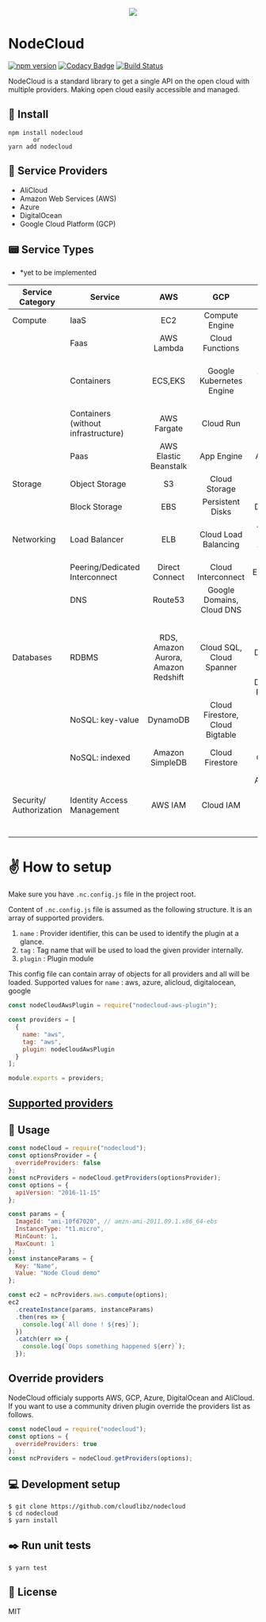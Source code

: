 <p align="center">
  <img src="assets/logo.png">
</p>

# NodeCloud

[![npm version](https://badge.fury.io/js/nodecloud.svg)](https://badge.fury.io/js/nodecloud)
[![Codacy Badge](https://api.codacy.com/project/badge/Grade/b94b1fe2ac724e8083f8237de3473c8a)](https://www.codacy.com/app/rehrumesh/nodecloud?utm_source=github.com&utm_medium=referral&utm_content=cloudlibz/nodecloud&utm_campaign=Badge_Grade)
[![Build Status](https://travis-ci.org/cloudlibz/nodecloud.svg?branch=master)](https://travis-ci.org/cloudlibz/nodecloud)

NodeCloud is a standard library to get a single API on the open cloud with multiple providers.
Making open cloud easily accessible and managed.

## 🚀 Install

```
npm install nodecloud
       or
yarn add nodecloud
```

## 📘 Service Providers

- AliCloud
- Amazon Web Services (AWS)
- Azure
- DigitalOcean
- Google Cloud Platform (GCP)

## 📟 Service Types

- \*yet to be implemented

| Service Category        | Service                             |                  AWS                 |                GCP               |                                 Azure                                 |               DigitalOcean              |                        AliCloud                       |
|-------------------------|-------------------------------------|:------------------------------------:|:--------------------------------:|:---------------------------------------------------------------------:|:---------------------------------------:|:-----------------------------------------------------:|
| Compute                 | IaaS                                |                  EC2                 |          Compute Engine          |                            Virtual Machine                            |                 Droplets                |                          ECS                          |
|                         | Faas                                |              AWS Lambda              |          Cloud Functions         |                            Azure Functions                            |                    -                    |                    Function Compute                   |
|                         | Containers                          |                ECS,EKS               |     Google Kubernetes Engine     |                       AKS, Azure Service Fabric                       |              DO Kubernetes              |  Container Service,  Container Service for Kubernetes |
|                         | Containers (without infrastructure) |              AWS Fargate             |             Cloud Run            |                                   -                                   |                    -                    |                          ECI                          |
|                         | Paas                                |         AWS Elastic Beanstalk        |            App Engine            |                              App Service                              |                    -                    |               Simple Application Server               |
| Storage                 | Object Storage                      |                  S3                  |           Cloud Storage          |                           Azure Blob Storage                          |                  Spaces                 |                      Bucket (OSS)                     |
|                         | Block Storage                       |                  EBS                 |         Persistent Disks         |                              Disk Storage                             |                 Volumes                 |                          NAS                          |
| Networking              | Load Balancer                       |                  ELB                 |       Cloud Load Balancing       |               Azure Load Balancer,  Application Gateway               |             DO Load Balancer            |                          SLB                          |
|                         | Peering/Dedicated Interconnect      |            Direct Connect            |        Cloud Interconnect        |                              ExpressRoute                             |                    -                    |                    Express Connect                    |
|                         | DNS                                 |                Route53               |     Google Domains, Cloud DNS    |                               Azure DNS                               |                  DO DNS                 |                   Alibaba Cloud DNS                   |
| Databases               | RDBMS                               | RDS, Amazon Aurora,  Amazon Redshift |     Cloud SQL,  Cloud Spanner    | SQL Database, Azure Database for MySQL, Azure Database for PostgreSQL | Managed Databases(PostgreSQL and MySQL) | ApsaraDB (MySQL, MariaDB TX,  SQL Server, PostgreSQL) |
|                         | NoSQL: key-value                    |               DynamoDB               | Cloud Firestore,  Cloud Bigtable |                             Table Storage                             |         Managed Databases(Redis)        |                   ApsaraDB for Redis                  |
|                         | NoSQL: indexed                      |            Amazon SimpleDB           |          Cloud Firestore         |                               Cosmos DB                               |                    -                    |                  ApsaraDB for MongoDB                 |
| Security/ Authorization | Identity Access Management          |                AWS IAM               |             Cloud IAM            |        Azure Active Directory, Azure Role Based Access Control        |                    -                    |               Resource Access Management              |

# ✌️ How to setup

Make sure you have `.nc.config.js` file in the project root.

Content of `.nc.config.js` file is assumed as the following structure.
It is an array of supported providers.

1.  `name` : Provider identifier, this can be used to identify the plugin at a glance.
2.  `tag` : Tag name that will be used to load the given provider internally.
3.  `plugin` : Plugin module

This config file can contain array of objects for all providers and all will be loaded.
Supported values for `name` : aws, azure, alicloud, digitalocean, google

```js
const nodeCloudAwsPlugin = require("nodecloud-aws-plugin");

const providers = [
  {
    name: "aws",
    tag: "aws",
    plugin: nodeCloudAwsPlugin
  }
];

module.exports = providers;
```

## [Supported providers](https://github.com/cloudlibz/nodecloud/blob/master/lib/core/providers-list.js)

## 📣 Usage

```js
const nodeCloud = require("nodecloud");
const optionsProvider = {
  overrideProviders: false
};
const ncProviders = nodeCloud.getProviders(optionsProvider);
const options = {
  apiVersion: "2016-11-15"
};

const params = {
  ImageId: "ami-10fd7020", // amzn-ami-2011.09.1.x86_64-ebs
  InstanceType: "t1.micro",
  MinCount: 1,
  MaxCount: 1
};
const instanceParams = {
  Key: "Name",
  Value: "Node Cloud demo"
};

const ec2 = ncProviders.aws.compute(options);
ec2
  .createInstance(params, instanceParams)
  .then(res => {
    console.log(`All done ! ${res}`);
  })
  .catch(err => {
    console.log(`Oops something happened ${err}`);
  });
```

## Override providers

NodeCloud officialy supports AWS, GCP, Azure, DigitalOcean and AliCloud. If you want to use a community driven plugin override the providers list as follows.

```js
const nodeCloud = require("nodecloud");
const options = {
  overrideProviders: true
};
const ncProviders = nodeCloud.getProviders(options);
```

## 💻 Development setup

```
$ git clone https://github.com/cloudlibz/nodecloud
$ cd nodecloud
$ yarn install
```

## ✒️ Run unit tests

```
$ yarn test
```

## 📜 License

MIT

